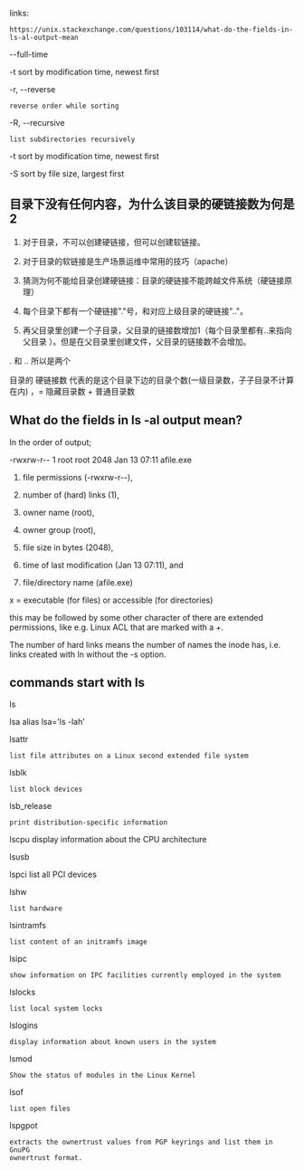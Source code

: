 links:

    https://unix.stackexchange.com/questions/103114/what-do-the-fields-in-ls-al-output-mean

--full-time


-t     sort by modification time, newest first

-r, --reverse

    reverse order while sorting

-R, --recursive

    list subdirectories recursively

-t  sort by modification time, newest first

-S     sort by file size, largest first






## 目录下没有任何内容，为什么该目录的硬链接数为何是2


1. 对于目录，不可以创建硬链接，但可以创建软链接。

2. 对于目录的软链接是生产场景运维中常用的技巧（apache）

3. 猜测为何不能给目录创建硬链接：目录的硬链接不能跨越文件系统（硬链接原理）

4. 每个目录下都有一个硬链接"."号，和对应上级目录的硬链接".."。

5. 再父目录里创建一个子目录，父目录的链接数增加1（每个目录里都有..来指向父目录
   ）。但是在父目录里创建文件，父目录的链接数不会增加。

. 和 .. 所以是两个

目录的 硬链接数 代表的是这个目录下边的目录个数(一级目录数，子子目录不计算在内)
，= 隐藏目录数 + 普通目录数


## What do the fields in ls -al output mean?

In the order of output;

-rwxrw-r--    1    root   root 2048    Jan 13 07:11 afile.exe

1. file permissions (-rwxrw-r--),

2. number of (hard) links (1),

3. owner name (root),

4. owner group (root),

5. file size in bytes (2048),

6. time of last modification (Jan 13 07:11), and

7. file/directory name (afile.exe)


x = executable (for files) or accessible (for directories)

this may be followed by some other character of there are extended permissions,
like e.g. Linux ACL that are marked with a +.

The number of hard links means the number of names the inode has, i.e. links
created with ln without the -s option.

## commands start with ls

ls

lsa alias lsa='ls -lah'

lsattr

    list file attributes on a Linux second extended file system

lsblk

    list block devices

lsb_release

    print distribution-specific information

lscpu display information about the CPU architecture

lsusb

lspci list all PCI devices

lshw

    list hardware

lsintramfs

    list content of an initramfs image

lsipc

    show information on IPC facilities currently employed in the system

lslocks

    list local system locks

lslogins

    display information about known users in the system

lsmod

    Show the status of modules in the Linux Kernel

lsof

    list open files

lspgpot

    extracts the ownertrust values from PGP keyrings and list them in GnuPG
    ownertrust format.









